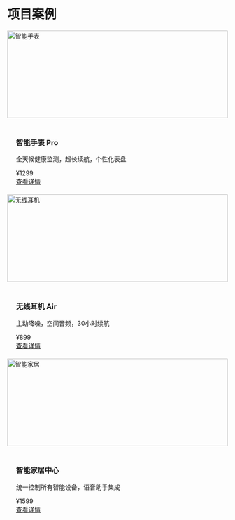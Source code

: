 <!--
 * @Description: 
 * @Author: xunzhaotech
 * @Email: luyb@xunzhaotech.com
 * @QQ: 1525572900
 * @Date: 2024-10-28 12:10:33
 * @LastEditTime: 2025-07-12 17:47:34
 * @LastEditors: xunzhaotech
-->
# 项目案例
<div class="product-grid">
<div class="product-card">
  <img src="/images/logo.svg" alt="智能手表" style="width: 100%; height: 200px; object-fit: cover;">
  <div style="padding: 20px;">
    <h3>智能手表 Pro</h3>
    <p>全天候健康监测，超长续航，个性化表盘</p>
    <div class="price-tag">¥1299</div>
    <a href="/products/smartwatch" class="action-btn">查看详情</a>
  </div>
</div>

<div class="product-card">
  <img src="/images/logo.svg" alt="无线耳机" style="width: 100%; height: 200px; object-fit: cover;">
  <div style="padding: 20px;">
    <h3>无线耳机 Air</h3>
    <p>主动降噪，空间音频，30小时续航</p>
    <div class="price-tag">¥899</div>
    <a href="/products/earbuds" class="action-btn">查看详情</a>
  </div>
</div>

<div class="product-card">
  <img src="/images/logo.svg" alt="智能家居" style="width: 100%; height: 200px; object-fit: cover;">
  <div style="padding: 20px;">
    <h3>智能家居中心</h3>
    <p>统一控制所有智能设备，语音助手集成</p>
    <div class="price-tag">¥1599</div>
    <a href="/products/smarthome" class="action-btn">查看详情</a>
  </div>
</div>

</div>
